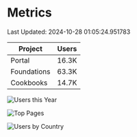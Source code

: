 # Metrics 

Last Updated: 2024-10-28 01:05:24.951783

| Project | Users |
| ----- | ----- |
| Portal | 16.3K |
| Foundations | 63.3K |
| Cookbooks | 14.7K |

![Users this Year](metrics/thisyear.png)

![Top Pages](metrics/toppages.png)

![Users by Country](metrics/bycountry.png)

